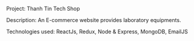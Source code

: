 <p><bold>Project:</bold> Thanh Tin Tech Shop</p>
<p><bold>Description:</bold> An E-commerce website provides laboratory equipments.</p>
<p><bold>Technologies used:</bold> ReactJs, Redux, Node & Express, MongoDB, EmailJS</p>
